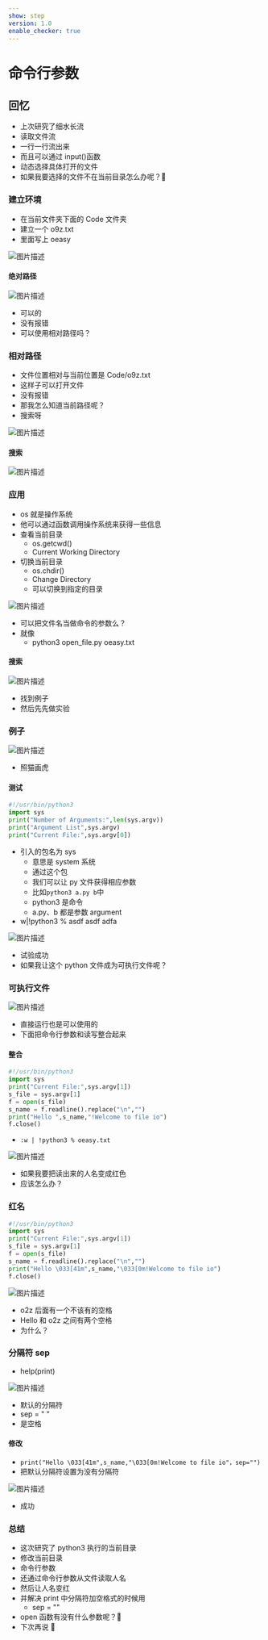 ```yaml
---
show: step
version: 1.0
enable_checker: true
---
```


# 命令行参数

## 回忆

- 上次研究了细水长流
- 读取文件流
- 一行一行流出来
- 而且可以通过 input()函数
- 动态选择具体打开的文件
- 如果我要选择的文件不在当前目录怎么办呢？🤔

### 建立环境

- 在当前文件夹下面的 Code 文件夹
- 建立一个 o9z.txt
- 里面写上 oeasy

![图片描述](https://doc.shiyanlou.com/courses/uid1190679-20210823-1629688682801)

#### 绝对路径

![图片描述](https://doc.shiyanlou.com/courses/uid1190679-20210823-1629689124350)

- 可以的
- 没有报错
- 可以使用相对路径吗？

### 相对路径

- 文件位置相对与当前位置是 Code/o9z.txt
- 这样子可以打开文件
- 没有报错
- 那我怎么知道当前路径呢？
- 搜索呀

![图片描述](https://doc.shiyanlou.com/courses/uid1190679-20210823-1629688927597)

#### 搜索

![图片描述](https://doc.shiyanlou.com/courses/uid1190679-20210823-1629689229006)

### 应用

- os 就是操作系统
- 他可以通过函数调用操作系统来获得一些信息
- 查看当前目录
  - os.getcwd()
  - Current Working Directory
- 切换当前目录
  - os.chdir()
  - Change Directory
  - 可以切换到指定的目录

![图片描述](https://doc.shiyanlou.com/courses/uid1190679-20210823-1629689413012)

- 可以把文件名当做命令的参数么？
- 就像
  - python3 open_file.py oeasy.txt

#### 搜索

![图片描述](https://doc.shiyanlou.com/courses/uid1190679-20210823-1629689700441)

- 找到例子
- 然后先先做实验

### 例子

![图片描述](https://doc.shiyanlou.com/courses/uid1190679-20210823-1629689742641)

- 照猫画虎

#### 测试

```python
#!/usr/bin/python3
import sys
print("Number of Arguments:",len(sys.argv))
print("Argument List",sys.argv)
print("Current File:",sys.argv[0])

```

- 引入的包名为 sys
  - 意思是 system 系统
  - 通过这个包
  - 我们可以让 py 文件获得相应参数
  - 比如`python3 a.py b`中
  - python3 是命令
  - a.py、b 都是参数 argument
- w|!python3 % asdf asdf adfa

![图片描述](https://doc.shiyanlou.com/courses/uid1190679-20210823-1629690029103)

- 试验成功
- 如果我让这个 python 文件成为可执行文件呢？

### 可执行文件

![图片描述](https://doc.shiyanlou.com/courses/uid1190679-20210823-1629690135002)

- 直接运行也是可以使用的
- 下面把命令行参数和读写整合起来

#### 整合

```python
#!/usr/bin/python3
import sys
print("Current File:",sys.argv[1])
s_file = sys.argv[1]
f = open(s_file)
s_name = f.readline().replace("\n","")
print("Hello ",s_name,"!Welcome to file io")
f.close()
```

- `:w | !python3 % oeasy.txt`

![图片描述](https://doc.shiyanlou.com/courses/uid1190679-20210823-1629690458817)

- 如果我要把读出来的人名变成红色
- 应该怎么办？

### 红名

```python
#!/usr/bin/python3
import sys
print("Current File:",sys.argv[1])
s_file = sys.argv[1]
f = open(s_file)
s_name = f.readline().replace("\n","")
print("Hello \033[41m",s_name,"\033[0m!Welcome to file io")
f.close()
```

![图片描述](https://doc.shiyanlou.com/courses/uid1190679-20210823-1629690772352)

- o2z 后面有一个不该有的空格
- Hello 和 o2z 之间有两个空格
- 为什么？

### 分隔符 sep

- help(print)

![图片描述](https://doc.shiyanlou.com/courses/uid1190679-20210823-1629691377927)

- 默认的分隔符
- sep = " "
- 是空格

#### 修改

- `print("Hello \033[41m",s_name,"\033[0m!Welcome to file io"，sep="")`
- 把默认分隔符设置为没有分隔符

![图片描述](https://doc.shiyanlou.com/courses/uid1190679-20210823-1629691503965)

- 成功

### 总结

- 这次研究了 python3 执行的当前目录
- 修改当前目录
- 命令行参数
- 还通过命令行参数从文件读取人名
- 然后让人名变红
- 并解决 print 中分隔符加空格式的时候用
  - sep = ""
- open 函数有没有什么参数呢？🤔
- 下次再说 👋
